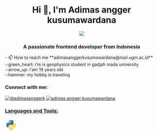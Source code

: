 <h1 align="center">Hi 👋, I'm Adimas angger kusumawardana</h1>
<div align="center" width="500">
<img src="https://im2.ezgif.com/tmp/ezgif-2-37f222276d.gif" width="600">
</div>
<h3 align="center">A passionate frontend developer from Indonesia</h3>
- 📫 How to reach me **adimasanggerkusumawardana@mail.ugm.ac.id**
<br>
-:green_heart: i'm is geophysics student in gadjah mada university 
<br>
-:arrow_up: i'am 19 years old
<br>
-:hammer: my hobby is traveling
<br>
<h3 align="left">Connect with me:</h3>
<p align="left">
<a href="https://twitter.com/@adimasanggerk" target="blank"><img align="center" src="https://raw.githubusercontent.com/rahuldkjain/github-profile-readme-generator/master/src/images/icons/Social/twitter.svg" alt="@adimasanggerk" height="30" width="40" /></a>
<a href="https://linkedin.com/in/adimas angger kusumawardana" target="blank"><img align="center" src="https://raw.githubusercontent.com/rahuldkjain/github-profile-readme-generator/master/src/images/icons/Social/linked-in-alt.svg" alt="adimas angger kusumawardana" height="30" width="40" /></a>
<a href="https://instagram.com/adimasangger" target="blank"><img align="center"
<br>
<h3 align="left">Languages and Tools:</h3>
<p align="left"> <a href="https://www.python.org" target="_blank" rel="noreferrer"> <img src="https://raw.githubusercontent.com/devicons/devicon/master/icons/python/python-original.svg" alt="python" width="40" height="40"/> </a> </p>

